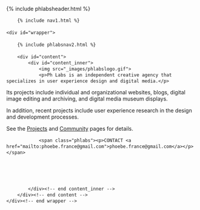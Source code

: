 {% include phlabsheader.html %}

<body id="phlabsbody_about"> 

		{% include nav1.html %}

	<div id="wrapper"> 

		{% include phlabsnav2.html %}

		<div id="content">
			<div id="content_inner">
				<img src="_images/phlabslogo.gif">
				<p>Ph Labs is an independent creative agency that specializes in user experience design and digital media.</p>  

<p>Its projects include individual and organizational websites, blogs, digital image editing and archiving, and digital media museum displays.</p>

<p>In addition, recent projects include user experience research in the design and development processes.</p>  

<p>See the <a href="phlabsprojects.php">Projects</a> and <a href="phlabscommunity.php">Community</a> pages for details.</p>
 	

				<span class="phlabs"><p>CONTACT <a href="mailto:phoebe.france@gmail.com">phoebe.france@gmail.com</a></p></span>




						
			</div><!-- end content_inner -->
		</div><!-- end content -->
	</div><!-- end wrapper -->
</body>


